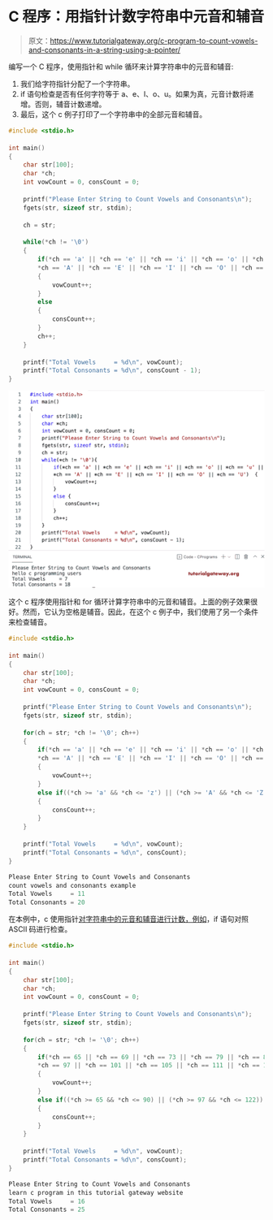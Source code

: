 # C 程序：用指针计数字符串中元音和辅音

> 原文：<https://www.tutorialgateway.org/c-program-to-count-vowels-and-consonants-in-a-string-using-a-pointer/>

编写一个 C 程序，使用指针和 while 循环来计算字符串中的元音和辅音:

1.  我们给字符指针分配了一个字符串。
2.  if 语句检查是否有任何字符等于 a、e、I、o、u。如果为真，元音计数将递增。否则，辅音计数递增。
3.  最后，这个 c 例子打印了一个字符串中的全部元音和辅音。

```c
#include <stdio.h>

int main()
{
    char str[100];
    char *ch;
    int vowCount = 0, consCount = 0;

    printf("Please Enter String to Count Vowels and Consonants\n");
    fgets(str, sizeof str, stdin);

    ch = str;

    while(*ch != '\0')
    {
        if(*ch == 'a' || *ch == 'e' || *ch == 'i' || *ch == 'o' || *ch == 'u' ||
		*ch == 'A' || *ch == 'E' || *ch == 'I' || *ch == 'O' || *ch == 'U')  
        {
            vowCount++;
        }
        else
        {
            consCount++;
        }
        ch++;
    }

	printf("Total Vowels     = %d\n", vowCount);
    printf("Total Consonants = %d\n", consCount - 1);
}

```

![C program to Count Vowels and Consonants in a String using a Pointer](img/b8ffacd5e641f94c7b479ef4f2a86f38.png)

这个 c 程序使用指针和 for 循环计算字符串中的元音和辅音。上面的例子效果很好。然而，它认为空格是辅音。因此，在这个 c 例子中，我们使用了另一个条件来检查辅音。

```c
#include <stdio.h>

int main()
{
    char str[100];
    char *ch;
    int vowCount = 0, consCount = 0;

    printf("Please Enter String to Count Vowels and Consonants\n");
    fgets(str, sizeof str, stdin);

    for(ch = str; *ch != '\0'; ch++)
    {
        if(*ch == 'a' || *ch == 'e' || *ch == 'i' || *ch == 'o' || *ch == 'u' ||
		*ch == 'A' || *ch == 'E' || *ch == 'I' || *ch == 'O' || *ch == 'U')  
        {
            vowCount++;
        }
        else if((*ch >= 'a' && *ch <= 'z') || (*ch >= 'A' && *ch <= 'Z'))
        {
            consCount++;
        }
    }

	printf("Total Vowels     = %d\n", vowCount);
    printf("Total Consonants = %d\n", consCount);
}

```

```c
Please Enter String to Count Vowels and Consonants
count vowels and consonants example
Total Vowels     = 11
Total Consonants = 20
```

在本例中，c 使用指针[对字符串中的元音和辅音进行计数，例如](https://www.tutorialgateway.org/c-programming-examples/)，if 语句对照 ASCII 码进行检查。

```c
#include <stdio.h>

int main()
{
    char str[100];
    char *ch;
    int vowCount = 0, consCount = 0;

    printf("Please Enter String to Count Vowels and Consonants\n");
    fgets(str, sizeof str, stdin);

    for(ch = str; *ch != '\0'; ch++)
    {
        if(*ch == 65 || *ch == 69 || *ch == 73 || *ch == 79 || *ch == 85 ||
		*ch == 97 || *ch == 101 || *ch == 105 || *ch == 111 || *ch == 117)  
        {
            vowCount++;
        }
        else if((*ch >= 65 && *ch <= 90) || (*ch >= 97 && *ch <= 122))
        {
            consCount++;
        }
    }

	printf("Total Vowels     = %d\n", vowCount);
    printf("Total Consonants = %d\n", consCount);
}

```

```c
Please Enter String to Count Vowels and Consonants
learn c program in this tutorial gateway website
Total Vowels     = 16
Total Consonants = 25
```
